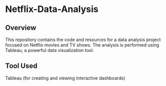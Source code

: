 # Netflix-Data-Analysis
## Overview
This repository contains the code and resources for a data analysis project focused on Netflix movies and TV shows. The analysis is performed using Tableau, a powerful data visualization tool. 
## Tool Used
Tableau (for creating and viewing interactive dashboards)
